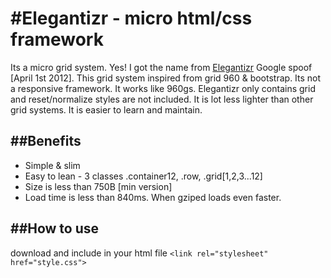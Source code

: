 #Elegantizr - micro html/css framework 
===========================================
Its a micro grid system. Yes! I got the name from <a href="http://www.google.com/landing/elegantizr/">Elegantizr</a> Google spoof [April 1st 2012]. This grid system inspired from grid 960 & bootstrap. Its not a responsive framework. It works like 960gs. Elegantizr only contains grid and reset/normalize styles are not included. It is lot less lighter than other grid systems. It is easier to learn and maintain. 

##Benefits
-------------------------
* Simple & slim 
* Easy to lean - 3 classes .container12, .row, .grid[1,2,3...12]
* Size is less than 750B [min version]
* Load time is less than 840ms. When gziped loads even faster.

##How to use
-------------------------
download and include in your html file
```<link rel="stylesheet" href="style.css">```


